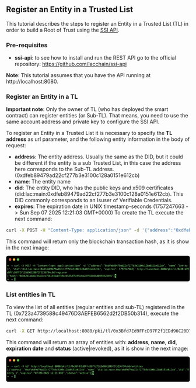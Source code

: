 ## Register an Entity in a Trusted List

This tutorial describes the steps to register an Entity in a Trusted List (TL) in order to build a Root of Trust using the [SSI API](https://github.com/lacchain/ssi-api).

### Pre-requisites

- **ssi-api**: to see how to install and run the REST API go to the official repository: https://github.com/lacchain/ssi-api

**Note**: This tutorial assumes that you have the API running at http://localhost:8080.

### Register an Entity in a TL

**Important note**: Only the owner of TL (who has deployed the smart contract) can register entities (or Sub-TL). That means, you need to use the same account address and private key to configure the SSI API.

To register an Entity in a Trusted List it is necessary to specify the **TL address** as url parameter, and the following entity information in the body of request:

- **address**: The entity address. Usually the same as the DID, but it could be different if the entity is a sub Trusted List, in this case the address here corresponds to the Sub-TL address. (0xdfeb89479ad22cf277b3e3100c128a0151e612cb)
- **name**: The entity name
- **did**: The entity DID, who has the public keys and x509 certificates (did:lac:main:0xdfeb89479ad22cf277b3e3100c128a0151e612cb). This DID commonly corresponds to an Isuser of Verifiable Credentials.
- **expires**: The expiration date in UNIX timestamp-seconds (1757247663 -> Sun Sep 07 2025 12:21:03 GMT+0000)
To create the TL execute the next command:

```bash
curl -X POST -H "Content-Type: application/json" -d '{"address":"0xdfeb89479ad22cf277b3e3100c128a0151e612cb", "name":"Entity 1", "did":"did:lac:main:0xdfeb89479ad22cf277b3e3100c128a0151e612cb", "expires": 1757247663}' http://localhost:8080/pki/tl/0x3Bfd7Ed9FFcD97F2f1EDd96C20D72F3236794c66/register
```

This command will return only the blockchain transaction hash, as it is show in the next image:

![TL register entity](./images/tl_register_entity.png)

### List entities in TL

To view the list of all entities (regular entities and sub-TL) registered in the TL (0x723a4739588c49476D3AEFEB6562d2f2DB50b314), execute the next command:

```bash
curl -X GET http://localhost:8080/pki/tl/0x3Bfd7Ed9FFcD97F2f1EDd96C20D72F3236794c66/entities
```

This command will return an array of entities with: **address**, **name**, **did**, **expiration date** and **status** (active|revoked), as it is show in the next image:

![TL entities](./images/tl_entities.png)
